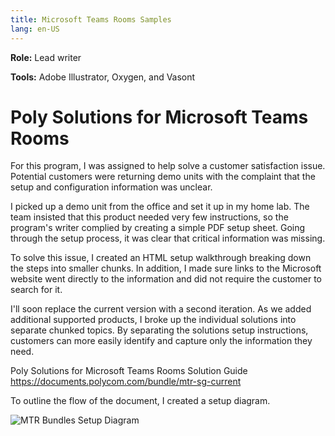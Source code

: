 ```yaml
---
title: Microsoft Teams Rooms Samples
lang: en-US
---
```


**Role:** Lead writer

**Tools:** Adobe Illustrator, Oxygen, and Vasont

# Poly Solutions for Microsoft Teams Rooms

For this program, I was assigned to help solve a customer satisfaction issue. Potential customers were returning demo units with the complaint that the setup and configuration information was unclear.

I picked up a demo unit from the office and set it up in my home lab. The team insisted that this product needed very few instructions, so the program's writer complied by creating a simple PDF setup sheet. Going through the setup process, it was clear that critical information was missing.

To solve this issue, I created an HTML setup walkthrough breaking down the steps into smaller chunks. In addition, I made sure links to the Microsoft website went directly to the information and did not require the customer to search for it.

I'll soon replace the current version with a second iteration. As we added additional supported products, I broke up the individual solutions into separate chunked topics. By separating the solutions setup instructions, customers can more easily identify and capture only the information they need.

Poly Solutions for Microsoft Teams Rooms Solution Guide
https://documents.polycom.com/bundle/mtr-sg-current

To outline the flow of the document, I created a setup diagram.

![MTR Bundles Setup Diagram](https://chriskpeterson.github.io/vuepress2/public/MTR-diagram.png)
